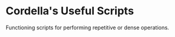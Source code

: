 Cordella's Useful Scripts
=========================

Functioning scripts for performing repetitive or dense operations.

